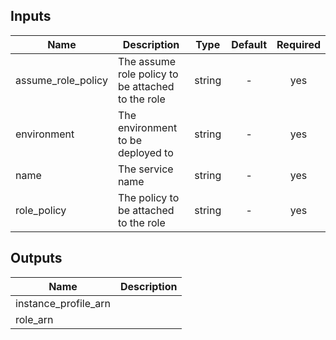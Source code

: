 
## Inputs

| Name | Description | Type | Default | Required |
|------|-------------|:----:|:-----:|:-----:|
| assume_role_policy | The assume role policy to be attached to the role | string | - | yes |
| environment | The environment to be deployed to | string | - | yes |
| name | The service name | string | - | yes |
| role_policy | The policy to be attached to the role | string | - | yes |

## Outputs

| Name | Description |
|------|-------------|
| instance_profile_arn |  |
| role_arn |  |

